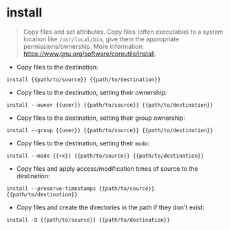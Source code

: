 # install

> Copy files and set attributes.
> Copy files (often executable) to a system location like `/usr/local/bin`, give them the appropriate permissions/ownership.
> More information: <https://www.gnu.org/software/coreutils/install>.

- Copy files to the destination:

`install {{path/to/source}} {{path/to/destination}}`

- Copy files to the destination, setting their ownership:

`install --owner {{user}} {{path/to/source}} {{path/to/destination}}`

- Copy files to the destination, setting their group ownership:

`install --group {{user}} {{path/to/source}} {{path/to/destination}}`

- Copy files to the destination, setting their `mode`:

`install --mode {{+x}} {{path/to/source}} {{path/to/destination}}`

- Copy files and apply access/modification times of source to the destination:

`install --preserve-timestamps {{path/to/source}} {{path/to/destination}}`

- Copy files and create the directories in the path if they don't exist:

`install -D {{path/to/source}} {{path/to/destination}}`
